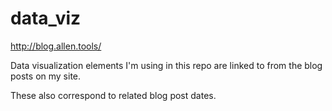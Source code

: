 # data_viz
http://blog.allen.tools/

Data visualization elements I'm using in this repo are linked to from the blog posts on my site.

These also correspond to related blog post dates.

